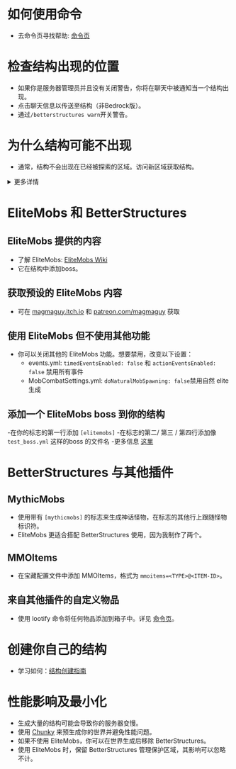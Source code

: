 # 如何使用命令
- 去命令页寻找帮助: [命令页]($language$/betterstructures/commands.md)

# 检查结构出现的位置
- 如果你是服务器管理员并且没有关闭警告，你将在聊天中被通知当一个结构出现。
- 点击聊天信息以传送至结构（非Bedrock版）。
- 通过`/betterstructures warn`开关警告。

# 为什么结构可能不出现
- 通常，结构不会出现在已经被探索的区域。访问新区域获取结构。

<details> 
<summary>更多详情</summary>

结构不会出现在已经被探索的区域以避免填充过多并破坏玩家建筑。BetterStructures知道一个区域是否在它被安装前已经被探索，并且不会在那里放置结构。如果你的世界在安装BetterStructures前已经被完全探索，你需要再生成或者创建一个新的世界。

</details>

# EliteMobs 和 BetterStructures

## EliteMobs 提供的内容
- 了解 EliteMobs: [EliteMobs Wiki](#)
- 它在结构中添加boss。

## 获取预设的 EliteMobs 内容
- 可在 [magmaguy.itch.io](https://magmaguy.itch.io/) 和 [patreon.com/magmaguy](https://www.patreon.com/magmaguy) 获取

## 使用 EliteMobs 但不使用其他功能
- 你可以关闭其他的 EliteMobs 功能。想要禁用，改变以下设置：
  - events.yml: `timedEventsEnabled: false` 和 `actionEventsEnabled: false` 禁用所有事件
  - MobCombatSettings.yml: `doNaturalMobSpawning: false`禁用自然 elite 生成

## 添加一个 EliteMobs boss 到你的结构

-在你的标志的第一行添加 `[elitemobs]`
-在标志的第二/ 第三 / 第四行添加像 `test_boss.yml` 这样的boss 的文件名
-更多信息 [这里]($language$/betterstructures/creating_structures.md)

# BetterStructures 与其他插件

## MythicMobs
- 使用带有 `[mythicmobs]` 的标志来生成神话怪物，在标志的其他行上跟随怪物标识符。
- EliteMobs 更适合搭配 BetterStructures 使用，因为我制作了两个。

## MMOItems
- 在宝藏配置文件中添加 MMOItems，格式为 `mmoitems=<TYPE>@<ITEM-ID>`。

## 来自其他插件的自定义物品
- 使用 lootify 命令将任何物品添加到箱子中。详见 [命令页]($language$/betterstructures/commands.md)。

# 创建你自己的结构
- 学习如何：[结构创建指南]($language$/betterstructures/creating_structures.md)

# 性能影响及最小化
- 生成大量的结构可能会导致你的服务器变慢。
- 使用 [Chunky](https://www.spigotmc.org/resources/chunky.81534/) 来预生成你的世界并避免性能问题。
- 如果不使用 EliteMobs，你可以在世界生成后移除 BetterStructures。
- 使用 EliteMobs 时，保留 BetterStructures 管理保护区域，其影响可以忽略不计。